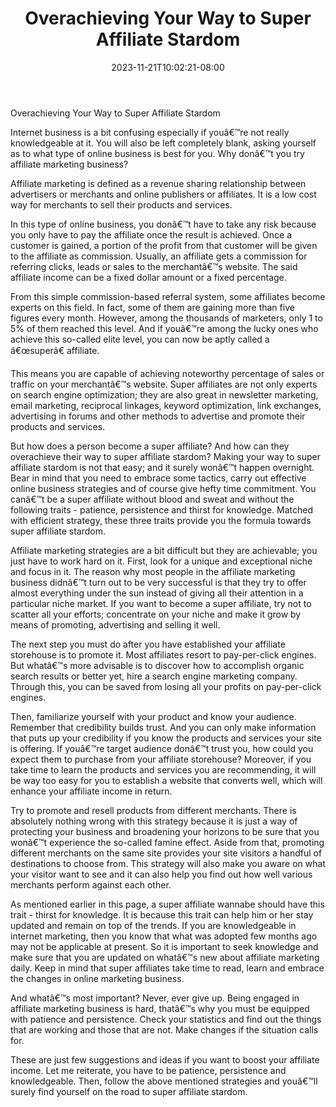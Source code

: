 ﻿---
title: "Overachieving Your Way to Super Affiliate Stardom"
date: 2023-11-21T10:02:21-08:00
description: "35 divers marketing articles Tips for Web Success"
featured_image: "/images/35 divers marketing articles.jpg"
tags: ["35 divers marketing articles"]
---

Overachieving Your Way to Super Affiliate Stardom


Internet business is a bit confusing especially if youâ€™re not really knowledgeable at it.  You will also be left completely blank, asking yourself as to what type of online business is best for you. Why donâ€™t you try affiliate marketing business?

Affiliate marketing is defined as a revenue sharing relationship between advertisers or merchants and online publishers or affiliates. It is a low cost way for merchants to sell their products and services.

In this type of online business, you donâ€™t have to take any risk because you only have to pay the affiliate once the result is achieved. Once a customer is gained, a portion of the profit from that customer will be given to the affiliate as commission. Usually, an affiliate gets a commission for referring clicks, leads or sales to the merchantâ€™s website. The said affiliate income can be a fixed dollar amount or a fixed percentage.

From this simple commission-based referral system, some affiliates become experts on this field. In fact, some of them are gaining more than five figures every month. However, among the thousands of marketers, only 1 to 5% of them reached this level. And if youâ€™re among the lucky ones who achieve this so-called elite level, you can now be aptly called a â€œsuperâ€ affiliate.

This means you are capable of achieving noteworthy percentage of sales or traffic on your merchantâ€™s website. Super affiliates are not only experts on search engine optimization; they are also great in newsletter marketing, email marketing, reciprocal linkages, keyword optimization, link exchanges, advertising in forums and other methods to advertise and promote their products and services.

But how does a person become a super affiliate? And how can they overachieve their way to super affiliate stardom? Making your way to super affiliate stardom is not that easy; and it surely wonâ€™t happen overnight. Bear in mind that you need to embrace some tactics, carry out effective online business strategies and of course give hefty time commitment. You canâ€™t be a super affiliate without blood and sweat and without the following traits - patience, persistence and thirst for knowledge. Matched with efficient strategy, these three traits provide you the formula towards super affiliate stardom. 

Affiliate marketing strategies are a bit difficult but they are achievable; you just have to work hard on it. First, look for a unique and exceptional niche and focus in it. The reason why most people in the affiliate marketing business didnâ€™t turn out to be very successful is that they try to offer almost everything under the sun instead of giving all their attention in a particular niche market. If you want to become a super affiliate, try not to scatter all your efforts; concentrate on your niche and make it grow by means of promoting, advertising and selling it well. 

The next step you must do after you have established your affiliate storehouse is to promote it. Most affiliates resort to pay-per-click engines. But whatâ€™s more advisable is to discover how to accomplish organic search results or better yet, hire a search engine marketing company. Through this, you can be saved from losing all your profits on pay-per-click engines. 

Then, familiarize yourself with your product and know your audience. Remember that credibility builds trust. And you can only make information that puts up your credibility if you know the products and services your site is offering. If youâ€™re target audience donâ€™t trust you, how could you expect them to purchase from your affiliate storehouse? Moreover, if you take time to learn the products and services you are recommending, it will be way too easy for you to establish a website that converts well, which will enhance your affiliate income in return.

Try to promote and resell products from different merchants. There is absolutely nothing wrong with this strategy because it is just a way of protecting your business and broadening your horizons to be sure that you wonâ€™t experience the so-called famine effect. Aside from that, promoting different merchants on the same site provides your site visitors a handful of destinations to choose from. This strategy will also make you aware on what your visitor want to see and it can also help you find out how well various merchants perform against each other.

As mentioned earlier in this page, a super affiliate wannabe should have this trait - thirst for knowledge. It is because this trait can help him or her stay updated and remain on top of the trends. If you are knowledgeable in internet marketing, then you know that what was adopted few months ago may not be applicable at present. So it is important to seek knowledge and make sure that you are updated on whatâ€™s new about affiliate marketing daily. Keep in mind that super affiliates take time to read, learn and embrace the changes in online marketing business. 

And whatâ€™s most important? Never, ever give up. Being engaged in affiliate marketing business is hard, thatâ€™s why you must be equipped with patience and persistence. Check your statistics and find out the things that are working and those that are not. Make changes if the situation calls for.

These are just few suggestions and ideas if you want to boost your affiliate income. Let me reiterate, you have to be patience, persistence and knowledgeable. Then, follow the above mentioned strategies and youâ€™ll surely find yourself on the road to super affiliate stardom.
